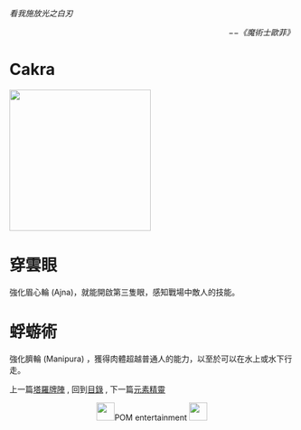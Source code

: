 *看我施放光之白刃*  
<p align="right"><i>−−《魔術士歐菲》</i></p>

# Cakra
 <img src="https://github.com/PartiallyOrderedMagic/PartiallyOrderedMagic.github.io/raw/master/Setting/Ch2/Cakra/Cakra.svg" Width="250" />

# 穿雲眼
強化眉心輪 (Ajna)，就能開啟第三隻眼，感知戰場中敵人的技能。

# 蜉蝣術
強化臍輪 (Manipura) ，獲得肉體超越普通人的能力，以至於可以在水上或水下行走。

上一篇[塔羅牌陣](https://partiallyorderedmagic.github.io/Setting/Ch2/Tarot) ,
回到[目錄](https://partiallyorderedmagic.github.io/#ch-2-documentation) ,
下一篇[元素精靈](https://partiallyorderedmagic.github.io/Setting/Ch2/Elementals)


<p align="center"><img src="https://github.com/PartiallyOrderedMagic/PartiallyOrderedMagic.github.io/raw/master/Icon/Design/4Element.svg" Height="32" />POM entertainment <img src="https://github.com/PartiallyOrderedMagic/PartiallyOrderedMagic.github.io/raw/master/Icon/Transparent/POM.png" Height="32" /></p>
